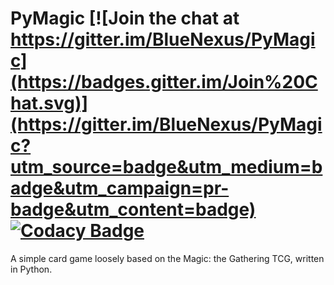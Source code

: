 # PyMagic  [![Join the chat at https://gitter.im/BlueNexus/PyMagic](https://badges.gitter.im/Join%20Chat.svg)](https://gitter.im/BlueNexus/PyMagic?utm_source=badge&utm_medium=badge&utm_campaign=pr-badge&utm_content=badge) [![Codacy Badge](https://api.codacy.com/project/badge/grade/f38cd1361b0945cda5d816a05b6bc54c)](https://www.codacy.com/app/benreeve99/PyMagic)

A simple card game loosely based on the Magic: the Gathering TCG, written in Python.
